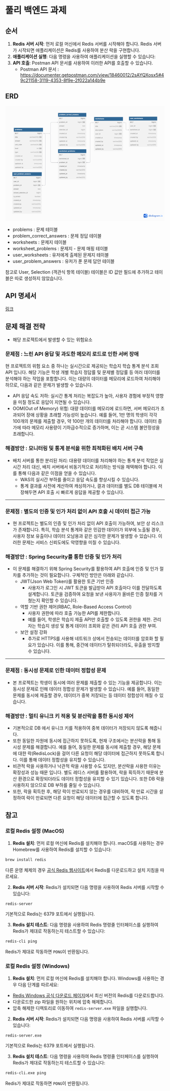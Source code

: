 # 풀리 백엔드 과제

## 순서

1. **Redis 서버 시작**: 먼저 로컬 머신에서 Redis 서버를 시작해야 합니다. Redis 서버가 시작되면 애플리케이션은 Redis를 사용하여 분산 락을 구현합니다.
2. **애플리케이션 실행**: 다음 명령을 사용하여 애플리케이션을 실행할 수 있습니다:
3. **API 호출**: Postman API 문서를 사용하여 이러한 API를 호출할 수 있습니다.
    - Postman API 문서 : https://documenter.getpostman.com/view/18460012/2sAYQXosx5#49c21158-3119-4353-8f9e-2f022a144b9e

## ERD

![ERD.png](./src/main/resources/file/ERD.png)

- problems : 문제 테이블
- problem_correct_answers : 문제 정답 테이블
- worksheets : 문제지 테이블
- worksheet_problems : 문제지 - 문제 매핑 테이블
- user_worksheets : 유저에게 출제된 문제지 테이블
- user_problem_answers : 유저가 푼 문제 답안 테이블 

참고로 User, Selection (객관식 항목 테이블) 테이블은 ID 값만 필드에 추가하고 테이블은 따로 생성하지 않았습니다.  

## API 명세서 

[링크](https://documenter.getpostman.com/view/18460012/2sAYQXosx5#49c21158-3119-4353-8f9e-2f022a144b9e)

## 문제 해결 전략

- 해당 프로젝트에서 발생할 수 있는 위험요소

### 문제점 : 느린 API 응답 및 과도한 메모리 로드로 인한 서버 장애 

현 프로젝트의 위험 요소 중 하나는 실시간으로 제공되는 학습지 학습 통계 분석 조회 API 입니다. 해당 기능은 학생 개별 학습지 정답률 및 문제별 정답률 등 여러 데이터를 분석해야 하는 작업을 포함합니다. 이는 대량의 데이터를 메모리에 로드하여 처리해야 하므로, 다음과 같은 문제가 발생할 수 있습니다.

- API 응답 속도 저하: 실시간 통계 처리는 복잡도가 높아, 사용자 경험에 부정적 영향을 미칠 정도로 응답이 지연될 수 있습니다.
- OOM(Out of Memory) 위험: 대량 데이터를 메모리에 로드하면, 서버 메모리가 초과되어 장애 상황을 초래할 가능성이 높습니다. 예를 들어, 1만 명의 학생이 각각 100개의 문제를 제출할 경우, 약 100만 개의 데이터를 처리해야 합니다. 데이터 증가에 따라 메모리 사용량이 기하급수적으로 증가하며, 이는 곧 시스템 불안정성을 초래합니다.

### 해결방안 : 모니터링 및 통계 분석을 위한 최적화된 배치 서버 구축

- 배치 서버를 통한 분리된 처리: 대용량 데이터를 처리해야 하는 통계 분석 작업은 실시간 처리 대신, 배치 서버에서 비동기적으로 처리하는 방식을 채택해야 합니다. 이를 통해 다음과 같은 이점을 얻을 수 있습니다.
  - WAS의 실시간 부하를 줄이고 응답 속도를 향상시킬 수 있습니다.
  - 통계 결과를 사전에 계산하여 캐싱하거나, 결과 데이터를 별도 DB 테이블에 저장해두면 API 호출 시 빠르게 응답을 제공할 수 있습니다.

---

### 문제점 : 별도의 인증 및 인가 처리 없이 API 호출 시 데이터 접근 가능

- 현 프로젝트는 별도의 인증 및 인가 처리 없이 API 호출이 가능하여, 보안 상 리스크가 존재합니다. 특히, 학습 분석 통계와 같은 민감한 데이터가 외부에 노출될 경우, 사용자 정보 유출이나 데이터 오남용과 같은 심각한 문제가 발생할 수 있습니다. 이러한 문제는 서비스 신뢰도에도 악영향을 미칠 수 있습니다.

### 해결방안 : Spring Security를 통한 인증 및 인가 처리

- 이 문제를 해결하기 위해 Spring Security를 활용하여 API 호출에 인증 및 인가 절차를 추가하는 것이 필요합니다. 구체적인 방안은 아래와 같습니다.
  - JWT(Json Web Token)를 활용한 토큰 기반 인증
    - 사용자가 로그인 시 JWT 토큰을 발급받아 API 호출마다 이를 전달하도록 설계합니다.
토큰을 검증하여 요청을 보낸 사용자가 올바른 인증 절차를 거쳤는지 확인할 수 있습니다.
  - 역할 기반 권한 제어(RBAC, Role-Based Access Control)
    - 사용자 권한에 따라 호출 가능한 API를 제한합니다.
    - 예를 들어, 학생은 학습지 제출 API만 호출할 수 있도록 권한을 제한. 관리자는 학습지 생성 및 통계 데이터 조회와 같은 관리 API 호출 권한 부여.
  - 보안 설정 강화
    - 추가로 HTTPS를 사용해 네트워크 상에서 전송되는 데이터를 암호화 할 필요가 있습니다. 이를 통해, 중간에 데이터가 탈취되더라도, 유출을 방지할 수 있습니다.

---

### 문제점 : 동시성 문제로 인한 데이터 정합성 문제

- 본 프로젝트는 학생이 동시에 여러 문제를 제출할 수 있는 기능을 제공합니다. 이는 동시성 문제로 인해 데이터 정합성 문제가 발생할 수 있습니다. 예를 들어, 동일한 문제를 동시에 제출할 경우, 데이터가 중복 저장되는 등 데이터 정합성이 깨질 수 있습니다.

### 해결방안 : 멀티 유니크 키 적용 및 분산락을 통한 동시성 제어

- 기본적으로 DB 에서 유니크 키를 적용하여 중복 데이터가 저장되지 않도록 해줍니다.
- 또한 동일한 자원에 동시에 접근하지 못하도록, 현재 구조에서는 분산락을 통해 동시성 문제를 해결합니다. 예를 들어, 동일한 문제를 동시에 제출할 경우, 해당 문제에 대한 락(RedisLock)을 걸어 다른 요청이 해당 데이터에 접근하지 못하도록 합니다. 이를 통해 데이터 정합성을 유지할 수 있습니다. 
- 비관적 락을 사용하거나 낙관적 락을 사용할 수도 있지만, 분산락을 사용한 이유는 확장성과 성능 때문 입니다. 별도 레디스 서버를 활용하여, 락을 획득하기 때문에 분산 환경으로 확장되더라도 데이터 정합성을 유지할 수 있기 있습니다. 또한 DB 락을 사용하지 않으므로 DB 부하를 줄일 수 있습니다.
- 또한, 락을 획득한 후, 해당 락이 만료되지 않는 경우를 대비하여, 락 만료 시간을 설정하여 락이 만료되면 다른 요청이 해당 데이터에 접근할 수 있도록 합니다.

## 참고

### 로컬 Redis 설정 (MacOS)

1. **Redis 설치**: 먼저 로컬 머신에 Redis를 설치해야 합니다. macOS를 사용하는 경우 Homebrew를 사용하여 Redis를 설치할 수 있습니다:

```bash
brew install redis
```

다른 운영 체제의 경우 [공식 Redis 웹사이트](https://redis.io/download)에서 Redis를 다운로드하고 설치 지침을 따르세요.

2. **Redis 서버 시작**: Redis가 설치되면 다음 명령을 사용하여 Redis 서버를 시작할 수 있습니다:

```bash
redis-server
```

기본적으로 Redis는 6379 포트에서 실행됩니다.

3. **Redis 설치 테스트**: 다음 명령을 사용하여 Redis 명령줄 인터페이스를 실행하여 Redis가 제대로 작동하는지 테스트할 수 있습니다:

```bash
redis-cli ping
```

Redis가 제대로 작동하면 `PONG`이 반환됩니다.

### 로컬 Redis 설정 (Windows)

1. **Redis 설치**: 먼저 로컬 머신에 Redis를 설치해야 합니다. Windows를 사용하는 경우 다음 단계를 따르세요:

  - [Redis Windows 공식 다운로드 페이지](https://github.com/microsoftarchive/redis/releases)에서 최신 버전의 Redis를 다운로드합니다.
  - 다운로드한 zip 파일을 원하는 위치에 압축 해제합니다.
  - 압축 해제한 디렉토리로 이동하여 `redis-server.exe` 파일을 실행합니다.

2. **Redis 서버 시작**: Redis가 설치되면 다음 명령을 사용하여 Redis 서버를 시작할 수 있습니다:

```bash
redis-server.exe
```

기본적으로 Redis는 6379 포트에서 실행됩니다.

3. **Redis 설치 테스트**: 다음 명령을 사용하여 Redis 명령줄 인터페이스를 실행하여 Redis가 제대로 작동하는지 테스트할 수 있습니다:

```bash
redis-cli.exe ping
```

Redis가 제대로 작동하면 `PONG`이 반환됩니다.